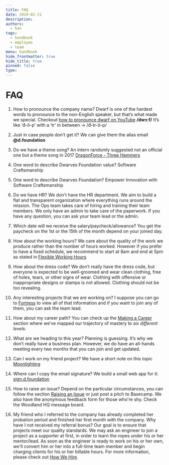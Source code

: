 ```yaml
---
title: FAQ
date: 2019-02-21
description: 
authors: 
  - han
tags: 
  - handbook
  - employee
  - team
menu: handbook
hide_frontmatter: true
hide_title: true
pinned: false
type:
---
```

# FAQ

1. How to pronounce the company name? 
   Dwarf is one of the hardest words to pronounce to the non-English speaker, but that’s what made we special. Checkout [how to pronounce dwarf on YouTube](https://youtu.be/3MJ1_blsY_s) 
   **/dwɔːf/** 
   It’s like ‘đ-ô-p’ with a ‘tr’ in between -> /đ-tr-ô-p/

2. Just in case people don’t get it? 
  We can give them the alias email **@d.foundation**

3. Do we have a theme song? 
  An intern randomly suggested not an official one but a theme song in 2017 [DragonForce - Three Hammers](https://youtu.be/kVIGju-rSho) 

4. One word to describe Dwarves Foundation value? 
   Software Craftsmanship

5. One word to describe Dwarves Foundation?
   Empower Innovation with Software Craftsmanship

6. Do we have HR?
   We don’t have the HR department. We aim to build a flat and transparent organization where everything runs around the mission. The Ops team takes care of hiring and training their team members.
   We only have an admin to take care of the paperwork. If you have any question, you can ask your team lead or the admin.

7. Which date will we receive the salary/paycheck/allowance?
   You get the paycheck on the 1st or the 15th of the month depend on your joined day.

8. How about the working hours?
  We care about the quality of the work we produce rather than the number of hours worked. However if you prefer to have a fixed schedule, we recommend to start at 8am and end at 5pm as stated in [Flexible Working Hours](benefits-and-perks.md#flexible-working-hours)

9. How about the dress code? 
   We don’t really have the dress code, but everyone is expected to be well-groomed and wear clean clothing, free of holes, tears, or other signs of wear.
   Clothing with offensive or inappropriate designs or stamps is not allowed. Clothing should not be too revealing.

10. Any interesting projects that we are working on? 
    I suppose you can go to [Fortress](fort.d.foundation) to view all of that information and if you want to join any of them, you can ask the team lead.

11. How about my career path? 
    You can check up the [Making a Career](making-a-career.md) section where we’ve mapped our trajectory of mastery to *six different levels*.
12. What are we heading to this year?
    Planning is guessing. It’s why we don’t really have a business plan. However, we do have an all-hands meeting every two months that you can join and get updated.
13. Can I work on my friend project?
    We have a short note on this topic [Moonlighting](moonlighting.md)
14. Where can I copy the email signature?
    We build a small web app for it: [sign.d.foundation](https://sign.d.foundation)
15. How to raise an issue?
    Depend on the particular circumstances, you can follow the section [Raising an Issue](how-we-work.md#raising-an-issue) or just post a pitch to Basecamp.
    We also have the anonymous feedback form for those who're shy. Check the Woodland HQ message board.
16. My friend who I referred to the company has already completed her probation period and finished her first month with the company. Why have I not received my referral bonus? 
    Our goal is to ensure that projects meet our quality standards. We may ask an engineer to join a project as a supporter at first, in order to learn the ropes under his or her mentor/lead. As soon as the engineer is ready to work on his or her own, we'll convert him or her into a full-time team member and begin charging clients for his or her billable hours. For more information, please check out [How We Hire](https://github.com/dwarvesf/handbook/blob/master/how-we-hire.md#referral).  
